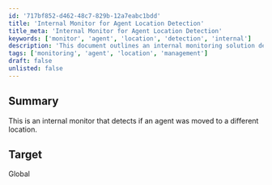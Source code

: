 ```yaml
---
id: '717bf852-d462-48c7-829b-12a7eabc1bdd'
title: 'Internal Monitor for Agent Location Detection'
title_meta: 'Internal Monitor for Agent Location Detection'
keywords: ['monitor', 'agent', 'location', 'detection', 'internal']
description: 'This document outlines an internal monitoring solution designed to detect if an agent has been moved to a different location within the system. It provides insights into agent management and location tracking for improved operational efficiency.'
tags: ['monitoring', 'agent', 'location', 'management']
draft: false
unlisted: false
---
```

## Summary

This is an internal monitor that detects if an agent was moved to a different location.  

## Target

Global






